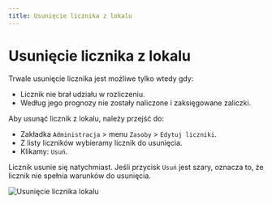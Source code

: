 ```yaml
---
title: Usunięcie licznika z lokalu
---
```


# Usunięcie licznika z lokalu

Trwale usunięcie licznika jest możliwe tylko wtedy gdy:

- Licznik nie brał udziału w rozliczeniu.
- Według jego prognozy nie zostały naliczone i zaksięgowane zaliczki. 

Aby usunąć licznik z lokalu, należy przejść do:

- Zakładka `Administracja` > menu `Zasoby` > `Edytuj liczniki`.
- Z listy liczników wybieramy licznik do usunięcia.
- Klikamy: `Usuń`.

Licznik usunie się natychmiast. Jeśli przycisk `Usuń` jest szary, oznacza to, że licznik nie spełnia warunków do usunięcia.

![Usunięcie licznika lokalu](usuwanielicznika.gif)